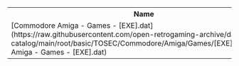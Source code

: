 <table>
<tr><th>Name</th><th>Size</th></tr>
<tr><td>
[Commodore Amiga - Games - [EXE].dat](https://raw.githubusercontent.com/open-retrogaming-archive/dat-catalog/main/root/basic/TOSEC/Commodore/Amiga/Games/[EXE]/Commodore Amiga - Games - [EXE].dat)
</td><td>24737</td></tr>
</table>
